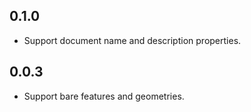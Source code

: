 ## 0.1.0

* Support document name and description properties.

## 0.0.3

* Support bare features and geometries.
